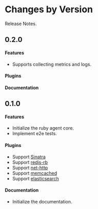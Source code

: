 Changes by Version
==================
Release Notes.

0.2.0
------------------
#### Features
- Supports collecting metrics and logs.

#### Plugins

#### Documentation

0.1.0
------------------
#### Features
- Initialize the ruby agent core.
- Implement e2e tests.

#### Plugins
* Support [Sinatra](https://github.com/sinatra/sinatra)
* Support [redis-rb](https://github.com/redis/redis-rb)
* Support [net-http](https://github.com/ruby/net-http)
* Support [memcached](https://github.com/petergoldstein/dalli)
* Support [elasticsearch](https://github.com/elastic/elasticsearch-ruby)

#### Documentation
* Initialize the documentation.